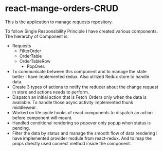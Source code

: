 # react-mange-orders-CRUD
This is the application to manage requests repository.

To follow Single Responsibility Principle I have created various components.	
The hierarchy of Component is: 
  -	Requests
    -	FilterOrder
    -	OrderTable
      -	OrderTableRow
        -	PopOver. 
- To communicate between this component and to manage the state better I have implemented redux. Also utilized Redux store to handle data. 
- Create 3 types of actions to notify the reducer about the change request in store and actions needs to perform.  
- Dispatch an initial action that is Fetch_Orders only when the data is available. To handle those async activity implemented thunk     middlewear. 
- Worked on life cycle hooks of react components to dispatch an action before component will mount. 
- Handled conditional rendering so popover only popup when status is pending. 
- Filter the data by status and manage the smooth flow of data rendering I have implemented provider module from react-redux. And to map the props directly used connect method inside the component.
